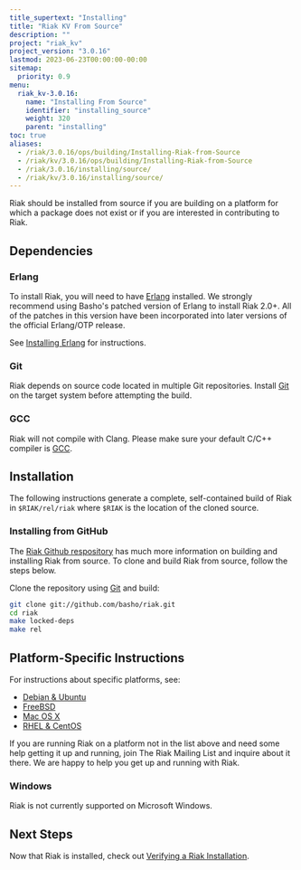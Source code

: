```yaml
---
title_supertext: "Installing"
title: "Riak KV From Source"
description: ""
project: "riak_kv"
project_version: "3.0.16"
lastmod: 2023-06-23T00:00:00-00:00
sitemap:
  priority: 0.9
menu:
  riak_kv-3.0.16:
    name: "Installing From Source"
    identifier: "installing_source"
    weight: 320
    parent: "installing"
toc: true
aliases:
  - /riak/3.0.16/ops/building/Installing-Riak-from-Source
  - /riak/kv/3.0.16/ops/building/Installing-Riak-from-Source
  - /riak/3.0.16/installing/source/
  - /riak/kv/3.0.16/installing/source/
---
```


[install source erlang]: {{<baseurl>}}riak/kv/3.0.16/setup/installing/source/erlang
[downloads]: {{<baseurl>}}riak/kv/3.0.16/downloads/
[install debian & ubuntu#source]: {{<baseurl>}}riak/kv/3.0.16/setup/installing/debian-ubuntu/#installing-from-source
[install freebsd#source]: {{<baseurl>}}riak/kv/3.0.16/setup/installing/freebsd/#installing-from-source
[install mac osx#source]: {{<baseurl>}}riak/kv/3.0.16/setup/installing/mac-osx/#installing-from-source
[install rhel & centos#source]: {{<baseurl>}}riak/kv/3.0.16/setup/installing/rhel-centos/#installing-from-source
[install verify]: {{<baseurl>}}riak/kv/3.0.16/setup/installing/verify

Riak should be installed from source if you are building on a platform
for which a package does not exist or if you are interested in
contributing to Riak.

## Dependencies

### Erlang

To install Riak, you will need to have [Erlang](http://www.erlang.org/) installed. We strongly recommend using Basho's patched version of Erlang to install Riak 2.0+. All of the patches in this version have been incorporated into later versions of the official Erlang/OTP release.

See [Installing Erlang][install source erlang] for instructions.

### Git

Riak depends on source code located in multiple Git repositories. Install [Git](https://git-scm.com/) on the target system before attempting the build.

### GCC

Riak will not compile with Clang. Please make sure your default C/C++
compiler is [GCC](https://gcc.gnu.org/).

## Installation

The following instructions generate a complete, self-contained build of
Riak in `$RIAK/rel/riak` where `$RIAK` is the location of the cloned source.

### Installing from GitHub

The [Riak Github respository](http://github.com/basho/riak) has much
more information on building and installing Riak from source. To clone
and build Riak from source, follow the steps below.

Clone the repository using [Git](http://git-scm.com) and build:

```bash
git clone git://github.com/basho/riak.git
cd riak
make locked-deps
make rel
```

## Platform-Specific Instructions

For instructions about specific platforms, see:

  * [Debian & Ubuntu][install debian & ubuntu#source]
  * [FreeBSD][install freebsd#source]
  * [Mac OS X][install mac osx#source]
  * [RHEL & CentOS][install rhel & centos#source]

If you are running Riak on a platform not in the list above and need
some help getting it up and running, join The Riak Mailing List and
inquire about it there. We are happy to help you get up and running with
Riak.

### Windows

Riak is not currently supported on Microsoft Windows.

## Next Steps

Now that Riak is installed, check out [Verifying a Riak Installation][install verify].

